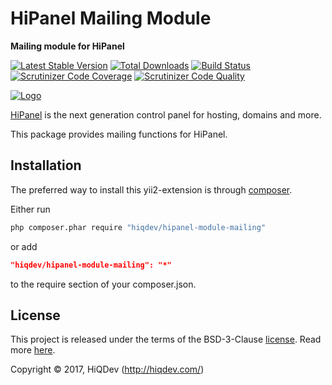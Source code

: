 HiPanel Mailing Module
======================

**Mailing module for HiPanel**

[![Latest Stable Version](https://poser.pugx.org/hiqdev/hipanel-module-mailing/v/stable)](https://packagist.org/packages/hiqdev/hipanel-module-mailing)
[![Total Downloads](https://poser.pugx.org/hiqdev/hipanel-module-mailing/downloads)](https://packagist.org/packages/hiqdev/hipanel-module-mailing)
[![Build Status](https://img.shields.io/travis/hiqdev/hipanel-module-mailing.svg)](https://travis-ci.org/hiqdev/hipanel-module-mailing)
[![Scrutinizer Code Coverage](https://img.shields.io/scrutinizer/coverage/g/hiqdev/hipanel-module-mailing.svg)](https://scrutinizer-ci.com/g/hiqdev/hipanel-module-mailing/)
[![Scrutinizer Code Quality](https://img.shields.io/scrutinizer/g/hiqdev/hipanel-module-mailing.svg)](https://scrutinizer-ci.com/g/hiqdev/hipanel-module-mailing/)

[![Logo](https://raw.githubusercontent.com/hiqdev/hipanel-core/master/docs/logo.png)](https://hipanel.com/)

[HiPanel](http://hipanel.com) is the next generation control panel for hosting, domains and more.

This package provides mailing functions for HiPanel.

## Installation

The preferred way to install this yii2-extension is through [composer](http://getcomposer.org/download/).

Either run

```sh
php composer.phar require "hiqdev/hipanel-module-mailing"
```

or add

```json
"hiqdev/hipanel-module-mailing": "*"
```

to the require section of your composer.json.

## License

This project is released under the terms of the BSD-3-Clause [license](LICENSE).
Read more [here](http://choosealicense.com/licenses/bsd-3-clause).

Copyright © 2017, HiQDev (http://hiqdev.com/)
